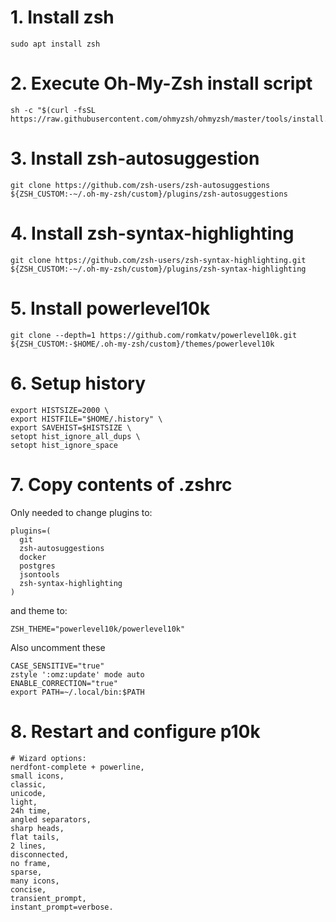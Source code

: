 # 1. Install zsh

```shell
sudo apt install zsh
```

# 2. Execute Oh-My-Zsh install script

```shell
sh -c "$(curl -fsSL https://raw.githubusercontent.com/ohmyzsh/ohmyzsh/master/tools/install.sh)"
```

# 3. Install zsh-autosuggestion

```shell
git clone https://github.com/zsh-users/zsh-autosuggestions ${ZSH_CUSTOM:-~/.oh-my-zsh/custom}/plugins/zsh-autosuggestions
```

# 4. Install zsh-syntax-highlighting

```shell
git clone https://github.com/zsh-users/zsh-syntax-highlighting.git ${ZSH_CUSTOM:-~/.oh-my-zsh/custom}/plugins/zsh-syntax-highlighting
```

# 5. Install powerlevel10k

```shell
git clone --depth=1 https://github.com/romkatv/powerlevel10k.git ${ZSH_CUSTOM:-$HOME/.oh-my-zsh/custom}/themes/powerlevel10k
```

# 6. Setup history

```shell
export HISTSIZE=2000 \
export HISTFILE="$HOME/.history" \
export SAVEHIST=$HISTSIZE \
setopt hist_ignore_all_dups \
setopt hist_ignore_space
```

# 7. Copy contents of .zshrc

Only needed to change plugins to:

```shell
plugins=(
  git
  zsh-autosuggestions
  docker
  postgres
  jsontools
  zsh-syntax-highlighting
)
```

and theme to:

```shell
ZSH_THEME="powerlevel10k/powerlevel10k"
```

Also uncomment these

```shell
CASE_SENSITIVE="true"
zstyle ':omz:update' mode auto
ENABLE_CORRECTION="true"
export PATH=~/.local/bin:$PATH
```

# 8. Restart and configure p10k

```
# Wizard options: 
nerdfont-complete + powerline,
small icons,
classic,
unicode,
light,
24h time,
angled separators,
sharp heads,
flat tails,
2 lines,
disconnected,
no frame,
sparse,
many icons,
concise,
transient_prompt,
instant_prompt=verbose.
```

